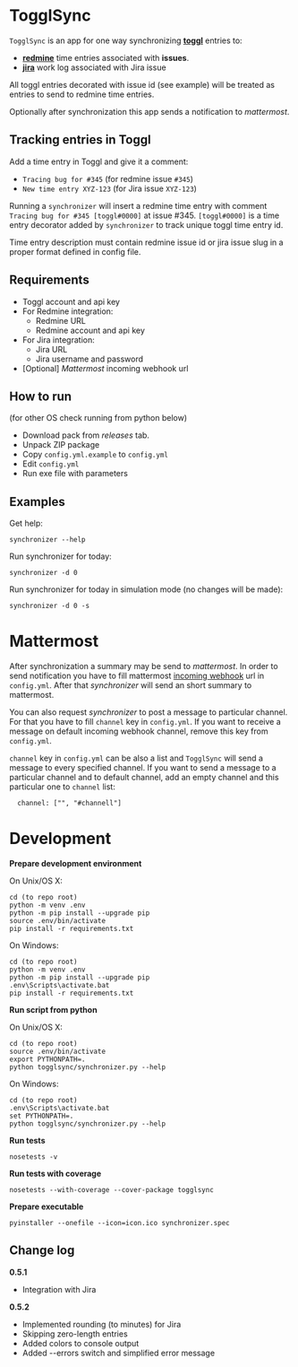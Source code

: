TogglSync
===

`TogglSync` is an app for one way synchronizing **[toggl](toggl.com)** entries to:
 - **[redmine](https://www.redmine.org/)** time entries associated with **issues**. 
 - **[jira]()** work log associated with Jira issue

All toggl entries decorated with issue id (see example) will be treated as entries to send to redmine time entries.

Optionally after synchronization this app sends a notification to *mattermost*.

Tracking entries in Toggl
---

Add a time entry in Toggl and give it a comment: 
- `Tracing bug for #345` (for redmine issue `#345`)
- `New time entry XYZ-123` (for Jira issue `XYZ-123`) 

Running a `synchronizer` will insert a redmine time entry with comment `Tracing bug for #345 [toggl#0000]` at issue #345. `[toggl#0000]` is a time entry decorator added by `synchronizer` to track unique toggl time entry id.

Time entry description must contain redmine issue id or jira issue slug in a proper format defined in config file.

Requirements
---

* Toggl account and api key
* For Redmine integration:
   - Redmine URL
   - Redmine account and api key
* For Jira integration:
   - Jira URL
   - Jira username and password
* [Optional] *Mattermost* incoming webhook url

How to run
---

(for other OS check running from python below)

- Download pack from *releases* tab.
- Unpack ZIP package
- Copy `config.yml.example` to `config.yml`
- Edit `config.yml`
- Run exe file with parameters

Examples  
---

Get help:

```
synchronizer --help
```

Run synchronizer for today:

```
synchronizer -d 0
```

Run synchronizer for today in simulation mode (no changes will be made):

```
synchronizer -d 0 -s
```

Mattermost
===

After synchronization a summary may be send to *mattermost*. In order to send notification you have to fill mattermost [incoming webhook](https://docs.mattermost.com/developer/webhooks-incoming.html) url in `config.yml`. After that *synchronizer* will send an short summary to mattermost.

You can also request *synchronizer* to post a message to particular channel. For that you have to fill `channel` key in `config.yml`. If you want to receive a message on default incoming webhook channel, remove this key from `config.yml`.

`channel` key in `config.yml` can be also a list and `TogglSync` will send a message to every specified channel. If you want to send a message to a particular channel and to default channel, add an empty channel and this particular one to `channel` list:

```
  channel: ["", "#channell"]
```

Development
===

**Prepare development environment**

On Unix/OS X:
```
cd (to repo root)
python -m venv .env
python -m pip install --upgrade pip
source .env/bin/activate
pip install -r requirements.txt
```

On Windows:
```
cd (to repo root)
python -m venv .env
python -m pip install --upgrade pip
.env\Scripts\activate.bat
pip install -r requirements.txt
```

**Run script from python**

On Unix/OS X:
```
cd (to repo root)
source .env/bin/activate
export PYTHONPATH=.
python togglsync/synchronizer.py --help
```

On Windows:
```
cd (to repo root)
.env\Scripts\activate.bat
set PYTHONPATH=.
python togglsync/synchronizer.py --help
```

**Run tests**

```
nosetests -v
```

**Run tests with coverage**

```
nosetests --with-coverage --cover-package togglsync
```

**Prepare executable**

```
pyinstaller --onefile --icon=icon.ico synchronizer.spec
```

Change log
---

**0.5.1**
- Integration with Jira

**0.5.2**
- Implemented rounding (to minutes) for Jira 
- Skipping zero-length entries
- Added colors to console output
- Added --errors switch and simplified error message 